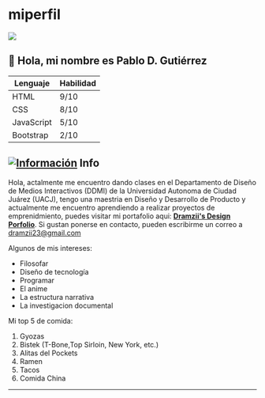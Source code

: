 # miperfil

![](https://media.giphy.com/media/v1.Y2lkPTc5MGI3NjExNW4xaGF5em8wczdpNDMydmU3bTZoNGJlbnN3M2d4M3dzcjcxdXJ3ciZlcD12MV9pbnRlcm5hbF9naWZfYnlfaWQmY3Q9Zw/NKEt9elQ5cR68/giphy.gif)

## 🚀 Hola, mi nombre es Pablo D. Gutiérrez

| Lenguaje   | Habilidad |
| ---------- | --------- |
| HTML       | 9/10      |
| CSS        | 8/10      |
| JavaScript | 5/10      |
| Bootstrap  | 2/10      |

## [![Información](https://img.shields.io/badge/Información-azul)](https://es.wikipedia.org/wiki/Información) Info

Hola, actalmente me encuentro dando clases en el Departamento de Diseño de Medios Interactivos (DDMI) de la Universidad Autonoma de Ciudad Juárez (UACJ), tengo una maestria en Diseño y Desarrollo de Producto y actualmente me encuentro aprendiendo a realizar proyectos de emprenidmiento, puedes visitar mi portafolio aqui: **[Dramzii's Design Porfolio](https://www.notion.so/dramzii-workspace/Design-Portfolio-2686f37997314191a55c00e07dafffcf?pvs=4)**. Si gustan ponerse en contacto, pueden escribirme un correo a [dramzii23@gmail.com](dramzii23@gmail.com)

Algunos de mis intereses:

- Filosofar
- Diseño de tecnología
- Programar
- El anime
- La estructura narrativa
- La investigacion documental

Mi top 5 de comida:

1. Gyozas
2. Bistek (T-Bone,Top Sirloin, New York, etc.)
3. Alitas del Pockets
4. Ramen
5. Tacos
6. Comida China

---
